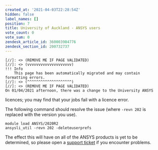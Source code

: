 ```yaml
---
created_at: '2021-04-03T22:28:54Z'
hidden: false
label_names: []
position: 7
title: University of Auckland - ANSYS users
vote_count: 0
vote_sum: 0
zendesk_article_id: 360003984776
zendesk_section_id: 200732737
---
```



    [//]: <> (REMOVE ME IF PAGE VALIDATED)
    [//]: <> (vvvvvvvvvvvvvvvvvvvv)
    !!! Info
        This page has been automatically migrated and may contain formatting errors.
    [//]: <> (^^^^^^^^^^^^^^^^^^^^)
    [//]: <> (REMOVE ME IF PAGE VALIDATED)
    On 01/04/2021 afternoon, there was a change to the University ANSYS
licences; you may find that your jobs fail with a licence error.

The following command should resolve the issue (where `-revn 202` is
replaced with the version you use).

    module load ANSYS/2020R2
    ansysli_util -revn 202 -deleteuserprefs

The effect this will have on all of the ANSYS products is yet to be
determined, so please open a [support
ticket](mailto:support.nesi.org.nz) if you encounter problems.
